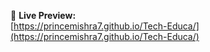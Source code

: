 🔗 **Live Preview:**  
[https://princemishra7.github.io/Tech-Educa/](https://princemishra7.github.io/Tech-Educa/)

